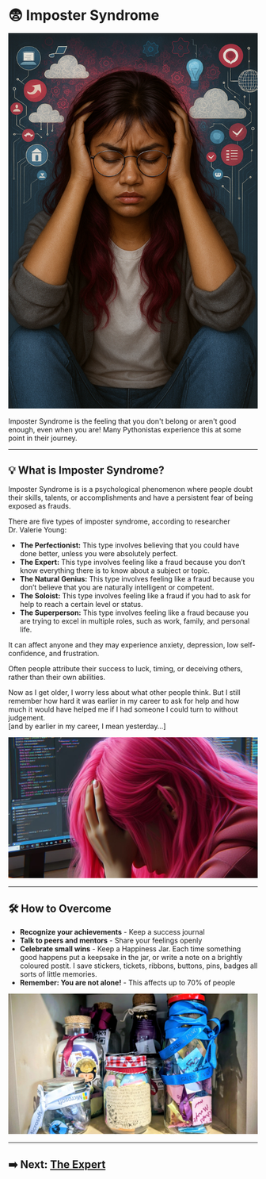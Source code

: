 # 😨 Imposter Syndrome

![Imposter Syndrome](assets/Imposter1.png)

Imposter Syndrome is the feeling that you don't belong or aren't good enough, even when you are! Many Pythonistas experience this at some point in their journey.  

---

## 💡 What is Imposter Syndrome?

Imposter Syndrome is is a psychological phenomenon where people doubt their skills, talents, or accomplishments and have a persistent fear of being exposed as frauds.  

There are five types of imposter syndrome, according to researcher Dr. Valerie Young:  

- **The Perfectionist:** This type involves believing that you could have done better, unless you were absolutely perfect.  
- **The Expert:** This type involves feeling like a fraud because you don’t know everything there is to know about a subject or topic.  
- **The Natural Genius:** This type involves feeling like a fraud because you don’t believe that you are naturally intelligent or competent.  
- **The Soloist:** This type involves feeling like a fraud if you had to ask for help to reach a certain level or status.  
- **The Superperson:** This type involves feeling like a fraud because you are trying to excel in multiple roles, such as work, family, and personal life.

It can affect anyone and they may experience anxiety, depression, low self-confidence, and frustration. 

Often people attribute their success to luck, timing, or deceiving others, rather than their own abilities.  

Now as I get older, I worry less about what other people think. But I still remember how hard it was earlier in my career to ask for help and how much it would have helped me if I had someone I could turn to without judgement.  
[and by earlier in my career, I mean yesterday…]


![Understanding Imposter Syndrome](assets/Imposter2.jpg)

---

## 🛠️ How to Overcome

- **Recognize your achievements** - Keep a success journal
- **Talk to peers and mentors** - Share your feelings openly
- **Celebrate small wins** - Keep a Happiness Jar. Each time something good happens put a keepsake in the jar, or write a note on a brightly coloured postit. I save stickers, tickets, ribbons, buttons, pins, badges all sorts of little memories. 
- **Remember: You are not alone!** - This affects up to 70% of people  

![Happiness Jar](assets/happiness.jpg)

---

## ➡️ Next: [The Expert](the-expert.md)
